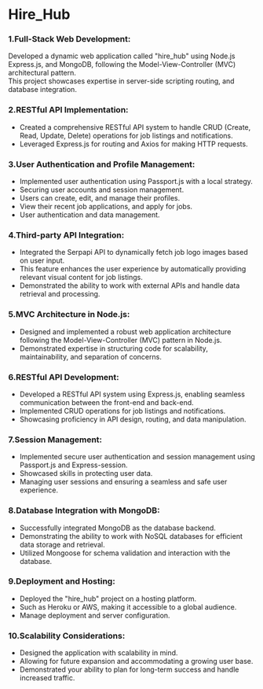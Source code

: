 <h1>  H i r e _ H u b  </h1>
 
<h3>1.Full-Stack Web Development:</h3>

Developed a dynamic web application called "hire_hub" using Node.js <br> Express.js, and MongoDB, following the Model-View-Controller (MVC) architectural pattern.<br> This project showcases expertise in server-side scripting routing, and database integration.

<h3>2.RESTful API Implementation:</h3>

<ul>
  <li>Created a comprehensive RESTful API system to handle CRUD (Create, Read, Update, Delete) operations for job listings and notifications.</li>
  <li>Leveraged Express.js for routing and Axios for making HTTP requests.</li>
</ul>

<h3>3.User Authentication and Profile Management:</h3>

<ul>
  <li>Implemented user authentication using Passport.js with a local strategy.</li>
  <li>Securing user accounts and session management.</li>
  <li> Users can create, edit, and manage their profiles.</li>
  <li> View their recent job applications, and apply for jobs.</li>
  <li>User authentication and data management.</li>
</ul>

<h3>4.Third-party API Integration:</h3> 

<ul>
  <li>Integrated the Serpapi API to dynamically fetch job logo images based on user input.</li>
  <li>This feature enhances the user experience by automatically providing relevant visual content for job listings.</li>
  <li>Demonstrated the ability to work with external APIs and handle data retrieval and processing.</li>
</ul>

<h3>5.MVC Architecture in Node.js:</h3>

<ul>
  <li>Designed and implemented a robust web application architecture following the Model-View-Controller (MVC) pattern in Node.js.</li>
  <li>Demonstrated expertise in structuring code for scalability, maintainability, and separation of concerns.</li>
</ul>

<h3>6.RESTful API Development:</h3>

<ul>
  <li> Developed a RESTful API system using Express.js, enabling seamless communication between the front-end and back-end.</li>
  <li> Implemented CRUD operations for job listings and notifications.</li>
  <li> Showcasing proficiency in API design, routing, and data manipulation.</li>
</ul>

<h3>7.Session Management:</h3>

<ul>
  <li> Implemented secure user authentication and session management using Passport.js and Express-session.</li>
  <li> Showcased skills in protecting user data.</li>
  <li> Managing user sessions and ensuring a seamless and safe user experience.</li>
</ul>

<h3>8.Database Integration with MongoDB:</h3>

<ul>
  <li>Successfully integrated MongoDB as the database backend.</li>
  <li>Demonstrating the ability to work with NoSQL databases for efficient data storage and retrieval.</li>
  <li>Utilized Mongoose for schema validation and interaction with the database.</li>
</ul>

<h3>9.Deployment and Hosting:</h3>

<ul>
  <li>Deployed the "hire_hub" project on a hosting platform.</li>
  <li>Such as Heroku or AWS, making it accessible to a global audience.</li>
  <li> Manage deployment and server configuration.</li>
</ul>

<h3>10.Scalability Considerations:</h3>


<ul>
  <li>Designed the application with scalability in mind.</li>
  <li>Allowing for future expansion and accommodating a growing user base.</li>
  <li>Demonstrated your ability to plan for long-term success and handle increased traffic.</li>
</ul>

 
